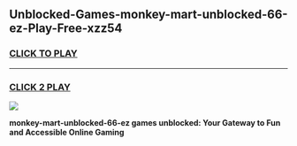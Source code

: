 
## Unblocked-Games-monkey-mart-unblocked-66-ez-Play-Free-xzz54
<h3>
<a href="https://premium76.site?title=monkey-mart-unblocked-66-ez&ref=20M">CLICK TO PLAY</a></h3>
<hr>

<h3>
<a href="https://premium76.site?title=monkey-mart-unblocked-66-ez&ref=20M">CLICK 2 PLAY</a>
  
</h3>

<a href="https://premium76.site?title=monkey-mart-unblocked-66-ez&ref=19M"><img src="https://clearcache.store/games.png"></a>


**monkey-mart-unblocked-66-ez games unblocked: Your Gateway to Fun and Accessible Online Gaming**
